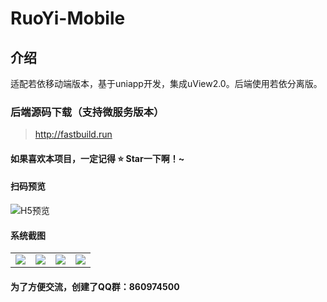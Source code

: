 # RuoYi-Mobile

## 介绍
适配若依移动端版本，基于uniapp开发，集成uView2.0。后端使用若依分离版。

### 后端源码下载（支持微服务版本）
> http://fastbuild.run

#### 如果喜欢本项目，一定记得 :star: Star一下啊！~

#### 扫码预览
![H5预览](https://images.gitee.com/uploads/images/2022/0526/091635_6bfffb01_1203341.png "ruoyi-mobile-qr.png")

#### 系统截图
<table>
    <tr>
        <td valign="top"><img src="https://gitee.com/yinm/RuoYi-Mobile/raw/master/static/preview/login.jpg"/></td>
        <td valign="top"><img src="https://gitee.com/yinm/RuoYi-Mobile/raw/master/static/preview/index.jpg"/></td>
        <td valign="top"><img src="https://gitee.com/yinm/RuoYi-Mobile/raw/master/static/preview/work.jpg"/></td>
        <td valign="top"><img src="https://gitee.com/yinm/RuoYi-Mobile/raw/master/static/preview/my.jpg"/></td>
    </tr>
</table>

#### 为了方便交流，创建了QQ群：860974500
